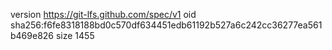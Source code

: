 version https://git-lfs.github.com/spec/v1
oid sha256:f6fe8318188bd0c570df634451edb61192b527a6c242cc36277ea561b469e826
size 1455
